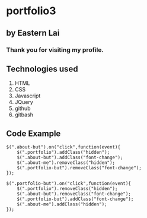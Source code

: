 # portfolio3

## by Eastern Lai

### Thank you for visiting my profile.

## Technologies used
1. HTML
2. CSS
3. Javascript
4. JQuery
5. github 
6. gitbash


## Code Example

```
$(".about-but").on("click",function(event){
    $(".portfolio").addClass("hidden");
    $(".about-but").addClass("font-change");
    $(".about-me").removeClass("hidden");
    $(".portfolio-but").removeClass("font-change");
});

$(".portfolio-but").on("click",function(event){
    $(".portfolio").removeClass("hidden");
    $(".about-but").removeClass("font-change");
    $(".portfolio-but").addClass("font-change");
    $(".about-me").addClass("hidden");
});

```